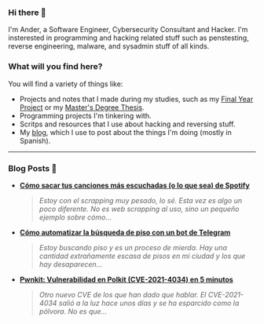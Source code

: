 ### Hi there 👋

I'm Ander, a Software Engineer, Cybersecurity Consultant and Hacker. I'm insterested in programming and hacking related stuff such as penstesting, reverse engineering, malware, and sysadmin stuff of all kinds.

### What will you find here?

You will find a variety of things like:

- Projects and notes that I made during my studies, such as my [Final Year Project](https://github.com/ander94lakx/TFG_Doc) or my [Master's Degree Thesis](https://github.com/ander94lakx/TFM_Doc).
- Programming projects I'm tinkering with.
- Scritps and resources that I use about hacking and reversing stuff.
- My [blog](https://walkonthebyteside.com), which I use to post about the things I'm doing (mostly in Spanish).

<hr />

### Blog Posts 📰

<!--START_SECTION:feed-->
- [**Cómo sacar tus canciones más escuchadas (o lo que sea) de Spotify**](https://www.walkonthebyteside.com/blog/2022-02-13-spotify-data-top-songs/) 

	>*Estoy con el scrapping muy pesado, lo sé. Esta vez es algo un poco diferente. No es web scrapping al uso, sino un pequeño ejemplo sobre cómo…*
- [**Cómo automatizar la búsqueda de piso con un bot de Telegram**](https://www.walkonthebyteside.com/blog/2022-02-05-bot-telegram-buscar-piso/) 

	>*Estoy buscando piso y es un proceso de mierda. Hay una cantidad extrañamente escasa de pisos en mi ciudad y los que hay desaparecen…*
- [**Pwnkit: Vulnerabilidad en Polkit (CVE-2021-4034) en 5 minutos**](https://www.walkonthebyteside.com/blog/2022-01-29-polkit/) 

	>*Otro nuevo CVE de los que han dado que hablar. El CVE-2021-4034 salió a la luz hace unos días y se ha esparcido como la pólvora. No es que…*
<!--END_SECTION:feed-->

<!--

### What I stand for here?

- I defend free software and open source as methods to share knowledge among all and to guarantee that knowledge is free. 
- I defend the freedom of information and I'm against the privatisation of knowledge.
- I defend hacking as a tool to learn, understand and guarantee the security and privacy of citizens against the violation of rights of any kind.
- I defend the people's right to be and feel in any way, condemning discrimination of any kind, either by sex, gender, race, sexual orientation, religious orientation or any other kind of discrimination.

If you are in favour of privatising knowledge and making it accessible only to those who can afford it, if you think hacking is for criminals or if you discriminate in any way against people, I don't force you, but I kindly invite you to get the fuck out of here.

-->
